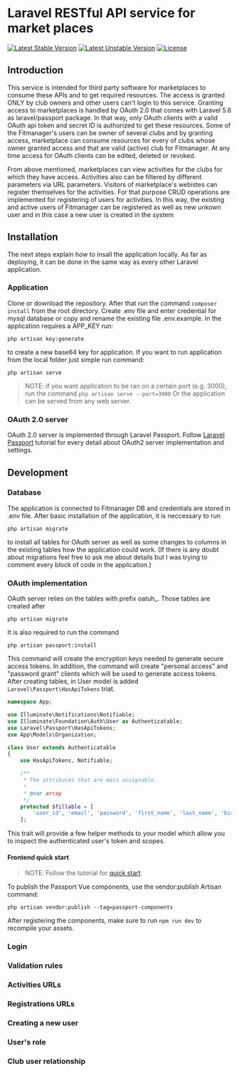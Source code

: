 Laravel RESTful API service for market places 
================================================

[![Latest Stable Version](https://poser.pugx.org/laravel/laravel/v/stable)](https://packagist.org/packages/laravel/laravel)
[![Latest Unstable Version](https://poser.pugx.org/laravel/laravel/v/unstable)](https://packagist.org/packages/laravel/laravel)
[![License](https://poser.pugx.org/laravel/laravel/license)](https://packagist.org/packages/laravel/laravel)

## Introduction

This service is intended for third party software for marketplaces to consume these APIs and to get required resources. The access is granted ONLY by club owners and other users can't login to this service. Granting access to marketplaces is handled by OAuth 2.0 that comes with Laravel 5.6 as laravel/passport package. In that way, only OAuth clients with a valid OAuth api token and secret ID is authorized to get these resources. Some of the Fitmanager's users can be owner of several clubs and by granting access, marketplace can consume resources for every of clubs whose owner granted access and that are valid (active) club for Fitmanager. At any time access for OAuth clients can be edited, deleted or revoked.

From above mentioned, marketplaces can view activities for the clubs for which they have access. Activities also can be filtered by different parameters via URL parameters. Visitors of marketplace's webistes can register themselves for the activities. For that purpose CRUD operations are implemented for registering of users for activities. In this way, the existing and active users of Fitmanager can be registered as well as new unkown user and in this case a new user is created in the system

## Installation

The next steps explain how to insall the application locally. As far as deploying, it can be done in the same way as every other Laravel application.

### Application
Clone or download the repository. After that run the command ```composer install``` from the root directory. Create .env file and enter credential for mysql database or copy and rename the existing file .env.example. In the application requires a APP_KEY run:
```
php artisan key:generate
```
to create a new base64 key for application.
If you want to run application from the local folder just simple run command:
```
php artisan serve
``` 
> NOTE: if you want application to be ran on a certain port (e.g. 3000), run the command ```php artisan serve --port=3000```
Or the application can be served from any web server.

### OAuth 2.0 server
OAuth 2.0 server is implemented through Laravel Passport. Follow [Laravel Passport](https://laravel.com/docs/5.6/passport) tutorial for every detail about OAuth2 server implementation and settings.

## Development

### Database

The application is connected to Fitmanager DB and credentials are stored in .env file. After basic installation of the application, it is neccessary to run 
```
php artisan migrate
```
to install all tables for OAuth server as well as some changes to columns in the existing tables how the application could work. (If there is any doubt about migrations feel free to ask me about details but I was trying to comment every block of code in the application.)

### OAuth implementation

OAuth server relies on the tables with prefix oatuh_. Those tables are created after 
```
php artisan migrate
```
It is also required to run the command 
```
php artisan passport:install
``` 
This command will create the encryption keys needed to generate secure access tokens. In addition, the command will create "personal access" and "password grant" clients which will be used to generate access tokens.
After creating tables, in User model is added ``Laravel\Passport\HasApiTokens`` triat.
```php
namespace App;

use Illuminate\Notifications\Notifiable;
use Illuminate\Foundation\Auth\User as Authenticatable;
use Laravel\Passport\HasApiTokens;
use App\Models\Organization;

class User extends Authenticatable
{
    use HasApiTokens, Notifiable;

    /**
     * The attributes that are mass assignable.
     *
     * @var array
     */
    protected $fillable = [
        'user_id', 'email', 'password', 'first_name', 'last_name', 'birth_date', 'last_message_view', 'pwd_change_date',
    ];
```
This trait will provide a few helper methods to your model which allow you to inspect the authenticated user's token and scopes.

#### Frontend quick start 

>NOTE: Follow the tutorial for [quick start](https://laravel.com/docs/5.6/passport#frontend-quickstart).

To publish the Passport Vue components, use the vendor:publish Artisan command:
```
php artisan vendor:publish --tag=passport-components
```
After registering the components, make sure to run ```npm run dev``` to recompile your assets. 


### Login
### Validation rules
### Activities URLs
### Registrations URLs
### Creating a new user
### User's role
### Club user relationship

